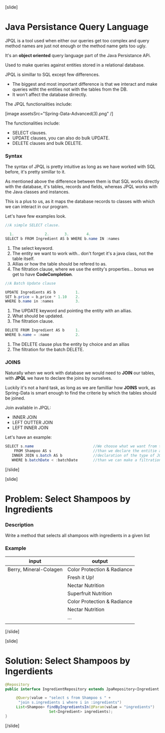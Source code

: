 [slide]

# Java Persistance Query Language

JPQL is a tool used when either our queries get too complex and query method names are just not enough or the method name gets too ugly.

It's an **object oriented** query language part of the Java Persistance APi.

Used to make queries against entities stored in a relational database.

JPQL is simillar to SQL except few differences.

- The biggest and most important difference is that we interact and make queries witht the entities not with the tables from the DB.
- It won't affect the database dirrectly.

The JPQL functionalities include:

[image assetsSrc="Spring-Data-Advanced(3).png" /]

The functionalities include: 
- SELECT clauses.
- UPDATE clauses, you can also do bulk UPDATE.
- DELETE clauses and bulk DELETE. 

### Syntax

The syntax of JPQL is pretty intuitive as long as we have worked with SQL before, it's pretty simillar to it.

As mentioned above the difference between them is that SQL works directly with the database, it's tables, records and fields, whereas JPQL works with the Java classes and instances.

This is a plus to us, as it maps the database records to classes with which we can interact in our program.

Let's have few examples look.

```java
//A simple SELECT clause.

  1.              2.       3.        4.
SELECT b FROM Ingredient AS b WHERE b.name IN :names
```

1. The select keyword.
2. The entity we want to work with.. don't forget it's a java class, not the table itself.
3. Allias or how the table should be refered to as.
4. The filtration clause, where we use the entity's properties... bonus we get to have **CodeCompletion**.

```java
//A Batch Update clause

UPDATE Ingredients AS b         1.
SET b.price = b,price * 1.10    2.
WHERE b.name in :names          3.
```

1. The UPDATE keyword and pointing the entity with an allias.
2. What should be updated.
3. The filtration clause.

```java
DELETE FROM Ingredient AS b     1. 
WHERE b.name = :name            2.
```

1. The DELETE clause plus the entity by choice and an allias
2. The filtration for the batch DELETE.

### JOINS

Naturally when we work with database we would need to **JOIN** our tables, with **JPQL** we have to declare the joins by ourselves.

Luckily it's not a hard task, as long as we are familliar how **JOINS** work, as Spring-Data is smart enough to find the criterie by which the tables should be joined.

Join available in JPQL:

- INNER JOIN
- LEFT OUTTER JOIN
- LEFT INNER JOIN


Let's have an example:

```java
SELECT s.name                           //We choose what we want from the table through SELECT
    FROM Shampoo AS s                   //than we declare the entitie and it's allias
   INNER JOIN s.batch AS b              //declaration of the type of JOIN and the table which should be joined
   WHERE b.batchDate < :batchDate       //than we can make a filtration through using the properties of the joined entity.
```
[/slide]


[slide]

# Problem: Select Shampoos by Ingredients

### Description

Write a method that selects all shampoos with ingredients in a given list

### Example

| **input** | **output** |
| --- | --- |
| Berry, Mineral-Colagen  | Color Protection & Radiance  |
|   | Fresh it Up!  |
|   | Nectar Nutrition  |
|   | Superfruit Nutrition  |
|   | Color Protection & Radiance  |
|   | Nectar Nutrition  |
|   | …  |
|   |    |


[/slide]

[slide]

# Solution: Select Shampoos by Ingerdients

```java
@Repository
public interface IngredientRepository extends JpaRepository<Ingredient, Long>{

     @Query(value = "select s from Shampoo s " +
      "join s.ingredients i where i in :ingredients")
     List<Shampoo> findByIngredientsIn(@Param(value = "ingredients")   
					Set<Ingredient> ingredients);
}
```

[/slide]